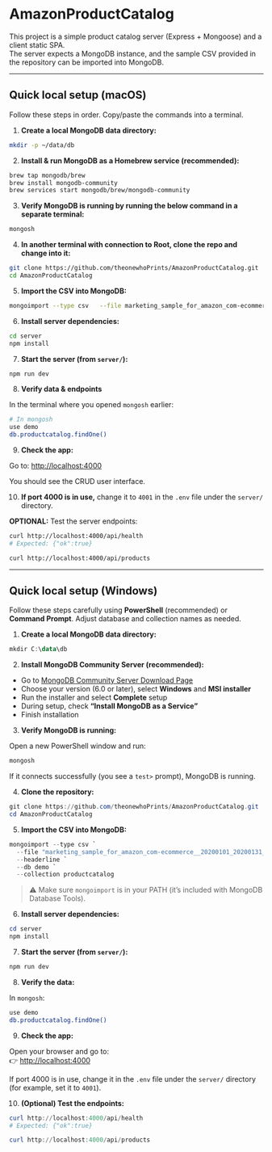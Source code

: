 # AmazonProductCatalog

This project is a simple product catalog server (Express + Mongoose) and a client static SPA.  
The server expects a MongoDB instance, and the sample CSV provided in the repository can be imported into MongoDB.

---

## Quick local setup (macOS)

Follow these steps in order. Copy/paste the commands into a terminal. 

1) **Create a local MongoDB data directory:**

```bash
mkdir -p ~/data/db
```

2) **Install & run MongoDB as a Homebrew service (recommended):**

```bash
brew tap mongodb/brew
brew install mongodb-community
brew services start mongodb/brew/mongodb-community
```

3) **Verify MongoDB is running by running the below command in a separate terminal:**

```bash
mongosh
```

4) **In another terminal with connection to Root, clone the repo and change into it:**

```bash
git clone https://github.com/theonewhoPrints/AmazonProductCatalog.git
cd AmazonProductCatalog
```

5) **Import the CSV into MongoDB:**

```bash
mongoimport --type csv   --file marketing_sample_for_amazon_com-ecommerce__20200101_20200131__10k_data.csv   --headerline   --db demo   --collection productcatalog
```

6) **Install server dependencies:**

```bash
cd server
npm install
```

7) **Start the server (from `server/`):**

```bash
npm run dev
```

8) **Verify data & endpoints**

In the terminal where you opened `mongosh` earlier:

```bash
# In mongosh
use demo
db.productcatalog.findOne()
```

9) **Check the app:**

Go to: [http://localhost:4000](http://localhost:4000)

You should see the CRUD user interface.

10) **If port 4000 is in use,** change it to `4001` in the `.env` file under the `server/` directory.

**OPTIONAL:** Test the server endpoints:

```bash
curl http://localhost:4000/api/health
# Expected: {"ok":true}

curl http://localhost:4000/api/products
```

---

## Quick local setup (Windows)

Follow these steps carefully using **PowerShell** (recommended) or **Command Prompt**. Adjust database and collection names as needed.

1) **Create a local MongoDB data directory:**

```powershell
mkdir C:\data\db
```

2) **Install MongoDB Community Server (recommended):**

- Go to [MongoDB Community Server Download Page](https://www.mongodb.com/try/download/community)
- Choose your version (6.0 or later), select **Windows** and **MSI installer**
- Run the installer and select **Complete** setup
- During setup, check **“Install MongoDB as a Service”**
- Finish installation

3) **Verify MongoDB is running:**

Open a new PowerShell window and run:

```powershell
mongosh
```

If it connects successfully (you see a `test>` prompt), MongoDB is running.

4) **Clone the repository:**

```powershell
git clone https://github.com/theonewhoPrints/AmazonProductCatalog.git
cd AmazonProductCatalog
```

5) **Import the CSV into MongoDB:**

```powershell
mongoimport --type csv `
  --file "marketing_sample_for_amazon_com-ecommerce__20200101_20200131__10k_data.csv" `
  --headerline `
  --db demo `
  --collection productcatalog
```

> ⚠️ Make sure `mongoimport` is in your PATH (it’s included with MongoDB Database Tools).

6) **Install server dependencies:**

```powershell
cd server
npm install
```

7) **Start the server (from `server/`):**

```powershell
npm run dev
```

8) **Verify the data:**

In `mongosh`:

```bash
use demo
db.productcatalog.findOne()
```

9) **Check the app:**

Open your browser and go to:  
👉 [http://localhost:4000](http://localhost:4000)

If port 4000 is in use, change it in the `.env` file under the `server/` directory (for example, set it to `4001`).

10) **(Optional) Test the endpoints:**

```powershell
curl http://localhost:4000/api/health
# Expected: {"ok":true}

curl http://localhost:4000/api/products
```
